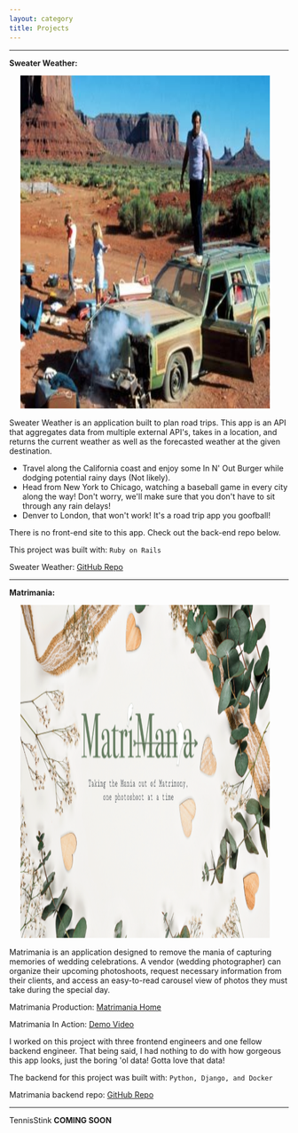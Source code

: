 ```yaml
---
layout: category
title: Projects
---
```


------------------------------------------------------------------------------

**Sweater Weather:**

<div style="float: none">
  <img style="padding: 0 20px" src="/assets/images/Griswold.jpg" alt="Image" height="600" width="450">
</div>

Sweater Weather is an application built to plan road trips. This app is an API that aggregates data from multiple external API's, takes in a location, and returns the current weather as well as the forecasted weather at the given destination.

- Travel along the California coast and enjoy some In N' Out Burger while dodging potential rainy days (Not likely).
- Head from New York to Chicago, watching a baseball game in every city along the way! Don't worry, we'll make sure that you don't have to sit through any rain delays!
- Denver to London, that won't work! It's a road trip app you goofball!

There is no front-end site to this app. Check out the back-end repo below.

This project was built with: `Ruby on Rails`

Sweater Weather: <a href="https://github.com/fieldstyler/sweater_weather/tree/road_trip">GitHub Repo</a>

------------------------------------------------------------------------------
**Matrimania:**

<div style="float: none">
  <img style="padding: 0 20px" src="/assets/images/Matrimania.PNG" alt="Image" height="600" width="450">
</div>

Matrimania is an application designed to remove the mania of capturing memories of wedding celebrations. A vendor (wedding photographer) can organize their upcoming photoshoots, request necessary information from their clients, and access an easy-to-read carousel view of photos they must take during the special day.

Matrimania Production: <a href="https://matrimania-client.herokuapp.com/">Matrimania Home</a>

Matrimania In Action: <a href="https://lnkd.in/g3CTJrA">Demo Video</a>

I worked on this project with three frontend engineers and one fellow backend engineer. That being said, I had nothing to do with how gorgeous this app looks, just the boring 'ol data! Gotta love that data!

The backend for this project was built with: `Python, Django, and Docker`

Matrimania backend repo: <a href="https://github.com/Matrimania/back-end">GitHub Repo</a>

------------------------------------------------------------------------------

TennisStink **COMING SOON**

<!-- <a href="/assets/files/tyler_fields_resume.pdf" download> Download PDF Here </a> -->

